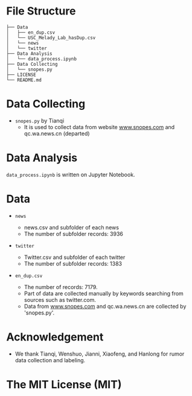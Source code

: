 # File Structure
```
├── Data
│   ├── en_dup.csv
│   └── USC_Melady_Lab_hasDup.csv
│	└── news
│	└── twitter
├── Data Analysis
│   └── data_process.ipynb
├── Data Collecting
│   └── snopes.py
├── LICENSE
└── README.md
```

# Data Collecting  
- `snopes.py` by Tianqi
  - It is used to collect data from website www.snopes.com and qc.wa.news.cn (departed)

# Data Analysis  
`data_process.ipynb` is written on Jupyter Notebook.  


# Data
- `news` 
  - news.csv and subfolder of each news
  - The number of subfolder records: 3936   

- `twitter` 
  - Twitter.csv and subfolder of each twitter
  - The number of subfolder records: 1383  

- `en_dup.csv` 
  - The number of records: 7179.   
  - Part of data are collected manually by keywords searching from sources such as twitter.com.  
  - Data from www.snopes.com and qc.wa.news.cn are collected by 'snopes.py'.  

  
  
# Acknowledgement
- We thank Tianqi, Wenshuo, Jianni, Xiaofeng, and Hanlong for rumor data collection and labeling.  

# The MIT License (MIT)

